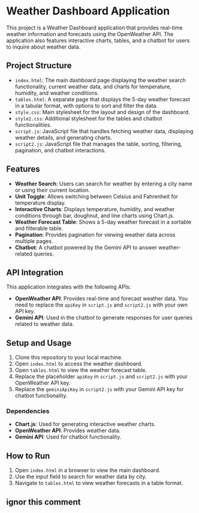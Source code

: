 # Weather Dashboard Application

This project is a Weather Dashboard application that provides real-time weather information and forecasts using the OpenWeather API. The application also features interactive charts, tables, and a chatbot for users to inquire about weather data.

## Project Structure

- `index.html`: The main dashboard page displaying the weather search functionality, current weather data, and charts for temperature, humidity, and weather conditions.
- `tables.html`: A separate page that displays the 5-day weather forecast in a tabular format, with options to sort and filter the data.
- `style.css`: Main stylesheet for the layout and design of the dashboard.
- `style2.css`: Additional stylesheet for the tables and chatbot functionalities.
- `script.js`: JavaScript file that handles fetching weather data, displaying weather details, and generating charts.
- `script2.js`: JavaScript file that manages the table, sorting, filtering, pagination, and chatbot interactions.

## Features

- **Weather Search**: Users can search for weather by entering a city name or using their current location.
- **Unit Toggle**: Allows switching between Celsius and Fahrenheit for temperature display.
- **Interactive Charts**: Displays temperature, humidity, and weather conditions through bar, doughnut, and line charts using Chart.js.
- **Weather Forecast Table**: Shows a 5-day weather forecast in a sortable and filterable table.
- **Pagination**: Provides pagination for viewing weather data across multiple pages.
- **Chatbot**: A chatbot powered by the Gemini API to answer weather-related queries.

## API Integration

This application integrates with the following APIs:
- **OpenWeather API**: Provides real-time and forecast weather data. You need to replace the `apiKey` in `script.js` and `script2.js` with your own API key.
- **Gemini API**: Used in the chatbot to generate responses for user queries related to weather data.

## Setup and Usage

1. Clone this repository to your local machine.
2. Open `index.html` to access the weather dashboard.
3. Open `tables.html` to view the weather forecast table.
4. Replace the placeholder `apiKey` in `script.js` and `script2.js` with your OpenWeather API key.
5. Replace the `geminiApiKey` in `script2.js` with your Gemini API key for chatbot functionality.

### Dependencies

- **Chart.js**: Used for generating interactive weather charts.
- **OpenWeather API**: Provides weather data.
- **Gemini API**: Used for chatbot functionality.

## How to Run

1. Open `index.html` in a browser to view the main dashboard.
2. Use the input field to search for weather data by city.
3. Navigate to `tables.html` to view weather forecasts in a table format.

## ignor this comment
